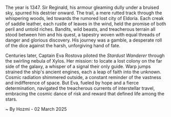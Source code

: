 
The year is 1347.  Sir Reginald, his armour gleaming dully under a bruised sky, spurred his destrier onward.  The trail, a mere rutted track through the whispering woods, led towards the rumored lost city of Eldoria.  Each creak of saddle leather, each rustle of leaves in the wind, held the promise of both peril and untold riches.  Bandits, wild beasts, and treacherous terrain all stood between him and his quest, a tapestry woven with equal threads of danger and glorious discovery.  His journey was a gamble, a desperate roll of the dice against the harsh, unforgiving hand of fate.

Centuries later, Captain Eva Rostova piloted the *Stardust Wanderer* through the swirling nebula of Xylos.  Her mission: to locate a lost colony on the far side of the galaxy, a whisper of a signal their only guide.  Warp jumps strained the ship's ancient engines, each a leap of faith into the unknown.  Cosmic radiation shimmered outside, a constant reminder of the vastness and indifference of space.  But Eva, fueled by hope and a fierce determination, navigated the treacherous currents of interstellar travel, embracing the cosmic dance of risk and reward that defined life among the stars.

~ By Hozmi - 02 March 2025
